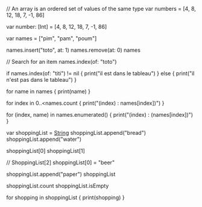 // An array is an ordered set of values of the same type
var numbers = [4, 8, 12, 18, 7, -1, 86]


var number: [Int] = [4, 8, 12, 18, 7, -1, 86]

var names = ["pim", "pam", "poum"] 

names.insert("toto", at: 1)
names.remove(at: 0)
names

// Search for an item
names.index(of: "toto")

if names.index(of: "titi") != nil {
    print("il est dans le tableau")
} else {
    print("il n'est pas dans le tableau")
}

for name in names {
    print(name)
}

for index in 0..<names.count {
    print("\(index) : names[index])")
}

for (index, name) in names.enumerated() {
    print("\(index) : \(names[index])")
}

var shoppingList = [String]()
shoppingList.append("bread")
shoppingList.append("water")

shoppingList[0]
shoppingList[1]

// ShoppingList[2]
shoppingList[0] = "beer"

shoppingList.append("paper")
shoppingList

shoppingList.count
shoppingList.isEmpty

for shopping in shoppingList {
print(shopping)
}

